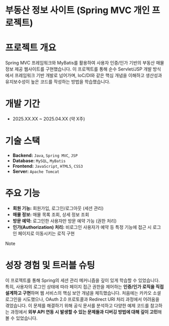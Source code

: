 # 부동산 정보 사이트 (Spring MVC 개인 프로젝트)

# 프로젝트 개요
Spring MVC 프레임워크와 MyBatis를 활용하여 사용자 인증/인가 기반의 부동산 매물 정보 제공 웹사이트를 구현했습니다. 이 프로젝트를 통해 순수 Servlet/JSP 개발 방식에서 프레임워크 기반 개발로 넘어가며, IoC/DI와 같은 핵심 개념을 이해하고 생산성과 유지보수성이 높은 코드를 작성하는 방법을 학습했습니다.

# 개발 기간
* 2025.XX.XX ~ 2025.04.XX (약 X주)

# 기술 스택
- **Backend:** `Java`, `Spring MVC`, `JSP`
- **Database:** `MySQL`, `MyBatis`
- **Frontend:** `JavaScript`, `HTML5`, `CSS3`
- **Server:** `Apache Tomcat`

# 주요 기능
- **회원 기능:** 회원가입, 로그인/로그아웃 (세션 관리)
- **매물 정보:** 매물 목록 조회, 상세 정보 조회
- **방문 예약:** 로그인한 사용자만 방문 예약 가능 (권한 처리)
- **인가(Authorization) 처리:** 비로그인 사용자가 예약 등 특정 기능에 접근 시 로그인 페이지로 이동시키는 로직 구현

> [!NOTE]
> # 성장 경험 및 트러블 슈팅
>
> 이 프로젝트를 통해 Spring의 세션 관리 메커니즘을 깊이 있게 학습할 수 있었습니다. 특히, 사용자의 로그인 상태에 따라 페이지 접근 권한을 제어하는 **인증/인가 로직을 직접 설계하고 구현**하며 웹 서비스의 핵심 보안 개념을 체득했습니다. 처음에는 카카오 소셜 로그인을 시도했으나, OAuth 2.0 프로토콜과 Redirect URI 처리 과정에서 어려움을 겪었습니다. 이 문제를 해결하기 위해 공식 문서를 분석하고 다양한 예제 코드를 참고하는 과정에서 **외부 API 연동 시 발생할 수 있는 문제들과 디버깅 방법에 대해 깊이 고민**해볼 수 있었습니다.
